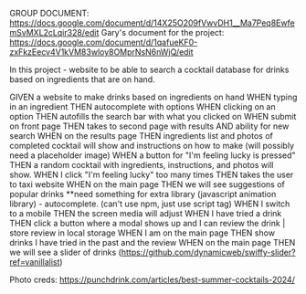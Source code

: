 GROUP DOCUMENT: https://docs.google.com/document/d/14X25O209fVwvDH1__Ma7Peq8EwfemSvMXL2cLqir328/edit
Gary's document for the project: https://docs.google.com/document/d/1qafueKF0-zxFkzEecv4V1kVM83wloy8OMprNsN6nWjQ/edit

In this project - website to be able to search a cocktail database for drinks based on ingredients that are on hand. 

GIVEN a website to make drinks based on ingredients on hand
WHEN typing in an ingredient
THEN autocomplete with options
WHEN clicking on an option
THEN autofills the search bar with what you clicked on
WHEN submit on front page
THEN takes to second page with results AND ability for new search
WHEN on the results page
THEN ingredients list and photos of completed cocktail will show and instructions on how to make (will possibly need a placeholder image)
WHEN a button for "I'm feeling lucky is pressed" 
THEN a random cocktail with ingredients, instructions, and photos will show. 
WHEN I click "I'm feeling lucky" too many times
THEN takes the user to taxi website
WHEN on the main page 
THEN we will see suggestions of popular drinks
**need something for extra library (javascript animation library) - autocomplete. (can't use npm, just use script tag)
WHEN I switch to a mobile
THEN the screen media will adjust
WHEN I have tried a drink
THEN click a button where a modal shows up and I can review the drink | store review in local storage
WHEN I am on the main page
THEN show drinks I have tried in the past and the review
WHEN on the main page
THEN we will see a slider of drinks (https://github.com/dynamicweb/swiffy-slider?ref=vanillalist)


Photo creds: 
https://punchdrink.com/articles/best-summer-cocktails-2024/